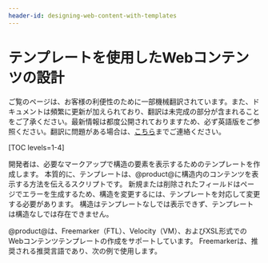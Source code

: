 ```yaml
---
header-id: designing-web-content-with-templates
---
```


# テンプレートを使用したWebコンテンツの設計

<p class="alert alert-info"><span class="wysiwyg-color-blue120">ご覧のページは、お客様の利便性のために一部機械翻訳されています。また、ドキュメントは頻繁に更新が加えられており、翻訳は未完成の部分が含まれることをご了承ください。最新情報は都度公開されておりますため、必ず英語版をご参照ください。翻訳に問題がある場合は、<a href="mailto:support-content-jp@liferay.com">こちら</a>までご連絡ください。</span></p>

[TOC levels=1-4]

開発者は、必要なマークアップで構造の要素を表示するためのテンプレートを作成します。 本質的に、テンプレートは、@product@に構造内のコンテンツを表示する方法を伝えるスクリプトです。 新規または削除されたフィールドはページでエラーを生成するため、構造を変更するには、テンプレートを対応して変更する必要があります。 構造はテンプレートなしでは表示できず、テンプレートは構造なしでは存在できません。

@product@は、Freemarker（FTL）、Velocity（VM）、およびXSL形式でのWebコンテンツテンプレートの作成をサポートしています。 Freemarkerは、推奨される推奨言語であり、次の例で使用します。
